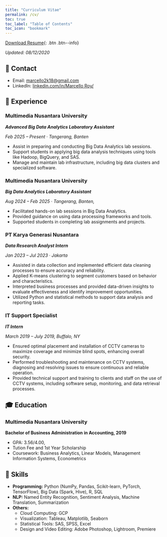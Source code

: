 ```yaml
---
title: "Curriculum Vitae"
permalink: /cv/
toc: true
toc_label: "Table of Contents"
toc_icon: "bookmark"
---
```

[Download Resume](https://github.com/marcello2k18/marcello2k18.github.io/blob/main/files/CV%20ATS%20MARCELLO%20ROY.pdf){: .btn .btn--info}

*Updated: 08/12/2020*

## 📧 Contact
- Email: [marcello2k18@gmail.com]()
- LinkedIn: [linkedin.com/in/Marcello Roy/](https://www.linkedin.com/in/marcello-roy-588925204/)

## 💼 Experience
### Multimedia Nusantara University
***Advanced Big Data Analytics Laboratory Assistant***

*Feb 2025 – Present · Tangerang, Banten*

- Assist in preparing and conducting Big Data Analytics lab sessions.
- Support students in applying big data analysis techniques using tools like Hadoop, BigQuery, and SAS.
- Manage and maintain lab infrastructure, including big data clusters and specialized software.

### Multimedia Nusantara University
***Big Data Analytics Laboratory Assistant***

*Aug 2024 – Feb 2025 · Tangerang, Banten,*

- Facilitated hands-on lab sessions in Big Data Analytics.
- Provided guidance on using data processing frameworks and tools.
- Supported students in completing lab assignments and projects.

### PT Karya Generasi Nusantara
***Data Research Analyst Intern***

*Jan 2023 – Jul 2023 · Jakarta*

- Assisted in data collection and implemented efficient data cleaning processes to ensure accuracy and reliability.
- Applied K-means clustering to segment customers based on behavior and characteristics.
- Interpreted business processes and provided data-driven insights to evaluate effectiveness and identify improvement opportunities.
- Utilized Python and statistical methods to support data analysis and reporting tasks.

### IT Support Specialist
***IT Intern***

*March 2019 – July 2019, Buffalo, NY*

- Ensured optimal placement and installation of CCTV cameras to maximize coverage and minimize blind spots, enhancing overall security.
- Performed troubleshooting and maintenance on CCTV systems, diagnosing and resolving issues to ensure continuous and reliable operation.
- Provided technical support and training to clients and staff on the use of CCTV systems, including software setup, monitoring, and data retrieval processes.

## 🎓 Education
### Multimedia Nusantara University
**Bachelor of Business Administration in Accounting, 2019**
- GPA: 3.56/4.00,
- Tution Fee and 1st Year Scholarship
- Coursework: Business Analytics, Linear Models, Management Information Systems, Econometrics

## 🤖 Skills
- **Programming:** Python (NumPy, Pandas, Scikit-learn, PyTorch, TensorFlow), Big Data (Spark, Hive), R, SQL
- **NLP:** Named Entity Recognition, Sentiment Analysis, Machine Translation, Summarization
- **Others:** 
  - Cloud Computing: GCP
  - Visualization: Tableau, Matplotlib, Seaborn
  - Statistical Tools: SAS, SPSS, Excel
  - Design and Video Editing: Adobe Photoshop, Lightroom, Premiere
